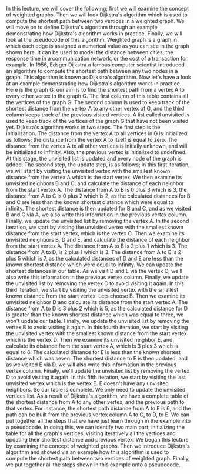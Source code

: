 In this lecture, we will
cover the following; first we will examine the
concept of weighted graphs. Then we will look Dijkstra's
algorithm which is used to compute the shortest path between two vertices
in a weighted graph. We will move on to define
Dijkstra's algorithm through an example demonstrating how Dijkstra's algorithm
works in practice. Finally, we will look at the pseudocode
of this algorithm. Weighted graph is a graph
in which each edge is assigned a numerical value as you can see in the
graph shown here. It can be used to model the
distance between cities, the response time in a
communication network, or the cost of a
transaction for example. In 1956, Edsger Dijkstra
a famous computer scientist introduced
an algorithm to compute the shortest path between any two nodes in a graph. This algorithm is known
as Dijkstra's algorithm. Now let's have a
look at an example demonstrating how Dijkstra's
algorithm works in practice. Here is the graph G,
our aim is to find the shortest path from a vertex A to every other vertex
in the graph G. The first column of this table contains all the
vertices of the graph G. The second column is
used to keep track of the shortest distance from the vertex A to any
other vertex of G, and the third column keeps track of the previous
visited vertices. A list called unvisited
is used to keep track of the vertices of the graph G that have
not been visited yet. Dijkstra's algorithm
works in two steps. The first step is
the initialization. The distance from the vertex A to all vertices in G is
initialized as follows; the distance from the vertex A to itself is equal to zero. The distance from the vertex A to all other vertices is
initially unknown, and will be initialized
to infinity. Also, the previous vertex is
initialized to undefined. At this stage, the
unvisited list is updated and every node
of the graph is added. The second step, the update step, is as follows; in
this first iteration, we will start by visiting
the unvisited vertex with the smallest known distance from the vertex A which
is the start vertex. We then examine its
unvisited neighbors B and C, and calculate the distance of each neighbor from
the start vertex A. The distance from A to B
is 0 plus 3 which is 3, the distance from A to C
is 0 plus 2 which is 2, as the calculated
distances for B and C are less than the known
shortest distance which were equal to infinity. The shortest distance is
then updated for B and C, and as we visited B and C via A, we also write this information in the previous vertex column. Finally, we update
the unvisited list by removing the vertex A. In the second iteration, we start by visiting
the unvisited vertex with the smallest known
distance from the start vertex, which is the vertex C. Then we examine its
unvisited neighbors B, D and E, and calculate the distance of each neighbor
from the start vertex A. The distance from A to B
is 2 plus 1 which is 3. The distance from A to D, is 2 plus 1 which is 3. The distance from A to E
is 2 plus 5 which is 7, as the calculated distances
of D and E are less than the known shortest distance which were equal to infinity. We can update the shortest
distances in our table. As we visit D and E
via the vertex C, we'll also write this information in the previous vertex column. Finally, we update
the unvisited list by removing the vertex C to
avoid visiting it again. In this third iteration, we start by visiting
the unvisited vertex with the smallest known
distance from the start vertex. Lets choose B. Then we examine its
unvisited neighbor D and calculate its distance
from the start vertex A. The distance from A to D
is 3 plus 2 which is 5, as the calculated
distance for D is greater than the known shortest distance which was equal to three, we won't update our table. Finally, we update
the unvisited list by removing the vertex B to
avoid visiting it again. In this fourth iteration, we start by visiting the unvisited vertex with the smallest known distance from the start vertex which is the vertex D. Then we examine
its unvisited neighbor E, and calculate its distance
from the start vertex A, which is 3 plus 3
which is equal to 6. The calculated
distance for E is less than the known shortest
distance which was seven. The shortest distance
to E is then updated, and as we visited E via D, we will also write
this information in the previous vertex column. Finally, we'll update
the unvisited list by removing the vertex D to
avoid visiting it again. In this fifth iteration, we start by visiting the last
unvisited vertex which is the vertex E. E doesn't have
any unvisited neighbors. So our table is complete. We only need to update the
unvisited vertices list. As a result of
Dijkstra's algorithm, we have a complete table of the shortest distance from
A to any other vertex, and the previous
path to that vertex. For instance, the shortest path distance
from A to E is 6, and the path can be built from the previous vertex
column A to C, to D, to E. We can put together all the steps that
we have just learn through in the example
into a pseudocode. In doing this, we can
identify two main part; initializing the table for
all the graph's vertices, visiting iteratively
all the vertices and updating their shortest
distance and previous vertex. We began this lecture by examining the concept
of weighted graphs. Then we introduce
Dijkstra's algorithm and showed via an example how this algorithm
is used to compute the shortest path between two
vertices of weighted graph. Finally, we put together all the steps shown in this
example onto a pseudocode.